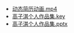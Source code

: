 * [动态简历动画.mp4](https://esn.oss-cn-beijing.aliyuncs.com/gzq/%E5%8A%A8%E6%80%81%E7%AE%80%E5%8E%86%E5%8A%A8%E7%94%BB.mp4?OSSAccessKeyId=xF90z5cfYMVvAbpx&Expires=1747333876&Signature=VzZJzbHYyj6PP7TiylX5Mu794do%3D)
* [高子淇个人作品集.key](https://esn.oss-cn-beijing.aliyuncs.com/gzq/%E9%AB%98%E5%AD%90%E6%B7%87%E4%B8%AA%E4%BA%BA%E4%BD%9C%E5%93%81%E9%9B%86.key?OSSAccessKeyId=xF90z5cfYMVvAbpx&Expires=1747333906&Signature=Gm61AWu8wD0RhysZ8AmL3aA4dUU%3D)
* [高子淇个人作品集.pptx](https://esn.oss-cn-beijing.aliyuncs.com/gzq/%E9%AB%98%E5%AD%90%E6%B7%87%E4%B8%AA%E4%BA%BA%E4%BD%9C%E5%93%81%E9%9B%86.pptx?OSSAccessKeyId=xF90z5cfYMVvAbpx&Expires=1747334357&Signature=Q1Ktm1ws2851Pv7SW5MusT8Fens%3D)
